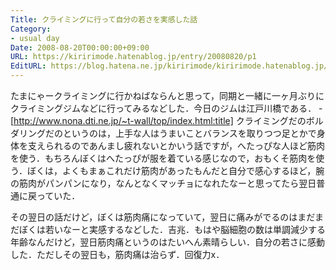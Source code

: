 ```yaml
---
Title: クライミングに行って自分の若さを実感した話
Category:
- usual day
Date: 2008-08-20T00:00:00+09:00
URL: https://kiririmode.hatenablog.jp/entry/20080820/p1
EditURL: https://blog.hatena.ne.jp/kiririmode/kiririmode.hatenablog.jp/atom/entry/8454420450078214358
---
```


たまにゃークライミングに行かねばならんと思って，同期と一緒に一ヶ月ぶりにクライミングジムなどに行ってみるなどした．今日のジムは江戸川橋である．
-[http://www.nona.dti.ne.jp/~t-wall/top/index.html:title]
クライミングだのボルダリングだのというのは，上手な人はうまいことバランスを取りつつ足とかで身体を支えられるのであんまし疲れないとかいう話ですが，へたっぴな人ほど筋肉を使う．もちろんぼくはへたっぴが服を着ている感じなので，おもくそ筋肉を使う．ぼくは，よくもまぁこれだけ筋肉があったもんだと自分で感心するほど，腕の筋肉がパンパンになり，なんとなくマッチョになれたなーと思ってたら翌日普通に戻っていた．

その翌日の話だけど，ぼくは筋肉痛になっていて，翌日に痛みがでるのはまだまだぼくは若いなーと実感するなどした．吉兆．もはや脳細胞の数は単調減少する年齢なんだけど，翌日筋肉痛というのはたいへん素晴らしい．自分の若さに感動した．ただしその翌日も，筋肉痛は治らず．回復力x．
